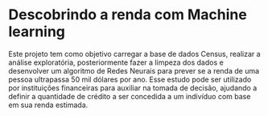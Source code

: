 # Descobrindo a renda com Machine learning

Este projeto tem como objetivo carregar a base de dados Census, realizar a análise exploratória, posteriormente fazer a limpeza dos dados e desenvolver um algoritmo de Redes Neurais para prever se a renda de uma pessoa ultrapassa 50 mil dólares por ano.
Esse estudo pode ser utilizado por instituições financeiras para auxiliar na tomada de decisão, ajudando a definir a quantidade de crédito a ser concedida a um indivíduo com base em sua renda estimada.

